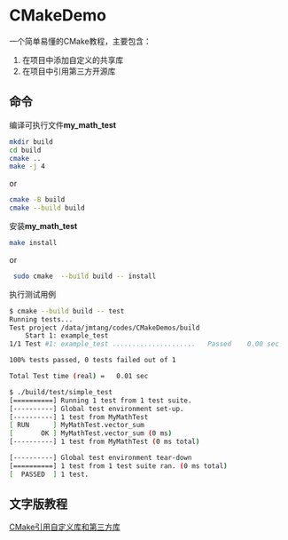 # CMakeDemo

一个简单易懂的CMake教程，主要包含：

1. 在项目中添加自定义的共享库
2. 在项目中引用第三方开源库

## 命令
编译可执行文件**my_math_test**
```bash
mkdir build
cd build
cmake ..
make -j 4
```
or 
```bash
cmake -B build
cmake --build build
```
安装**my_math_test**
```bash
make install
```
or 
```bash
 sudo cmake  --build build -- install
```

执行测试用例
```bash
$ cmake --build build -- test
Running tests...
Test project /data/jmtang/codes/CMakeDemos/build
    Start 1: example_test
1/1 Test #1: example_test .....................   Passed    0.00 sec

100% tests passed, 0 tests failed out of 1

Total Test time (real) =   0.01 sec
```
```bash
$ ./build/test/simple_test 
[==========] Running 1 test from 1 test suite.
[----------] Global test environment set-up.
[----------] 1 test from MyMathTest
[ RUN      ] MyMathTest.vector_sum
[       OK ] MyMathTest.vector_sum (0 ms)
[----------] 1 test from MyMathTest (0 ms total)

[----------] Global test environment tear-down
[==========] 1 test from 1 test suite ran. (0 ms total)
[  PASSED  ] 1 test.
```

## 文字版教程

[CMake引用自定义库和第三方库](https://zhuanlan.zhihu.com/p/687058798)
